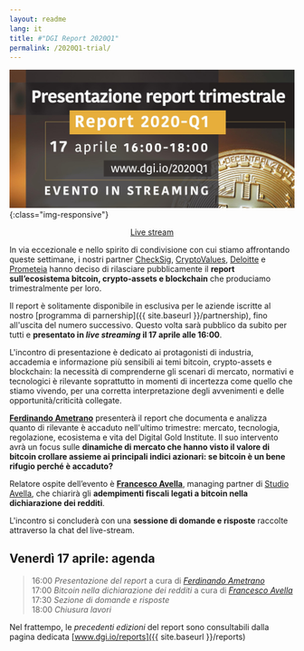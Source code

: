 ```yaml
---
layout: readme
lang: it
title: #"DGI Report 2020Q1"
permalink: /2020Q1-trial/
---
```


![2020Q1-agenda](/img/events/20200417-2020Q1-web.jpg){:class="img-responsive"}

<p align="center">
<a href="https://youtu.be/0dwp7j0Y2dI"
class="btn btn-primary btn-xl page-scroll">Live stream</a>
</p>

In via eccezionale e nello spirito di condivisione con cui stiamo
affrontando queste settimane, i nostri partner
[CheckSig](checksig.io),
[CryptoValues](www.cryptovalues.eu),
[Deloitte](www2.deloitte.com/it) e
[Prometeia](www.prometeia.it)
hanno deciso di rilasciare pubblicamente il
**report sull’ecosistema bitcoin, crypto-assets e blockchain**
che produciamo trimestralmente per loro.

Il report è solitamente disponibile in esclusiva
per le
aziende iscritte al nostro
[programma di parnership]({{ site.baseurl }}/partnership),
fino all'uscita del numero successivo.
Questo volta sarà pubblico da subito per tutti e
**presentato in *live streaming* il 17 aprile alle 16:00**.

L'incontro di presentazione
è dedicato ai protagonisti di industria, accademia
e informazione più sensibili ai temi
bitcoin, crypto-assets e blockchain:
la necessità di comprenderne gli scenari di mercato, normativi
e tecnologici è rilevante soprattutto in momenti di incertezza
come quello che stiamo vivendo, per una corretta interpretazione
degli avvenimenti e delle opportunità/criticità collegate.

[**Ferdinando Ametrano**](http://www.ametrano.net/)
presenterà il report che documenta e analizza
quanto di rilevante è accaduto nell'ultimo trimestre:
mercato, tecnologia, regolazione, ecosistema
e vita del Digital Gold Institute.
Il suo intervento avrà un focus sulle
**dinamiche di mercato
che hanno visto il valore di bitcoin crollare assieme
ai principali indici azionari:
se bitcoin è un bene rifugio perché è accaduto?**

Relatore ospite dell’evento è
[**Francesco Avella**](https://www.linkedin.com/in/francesco-avella-84b1a111/),
managing partner di
[Studio Avella](http://www.studioavella.it/),
che chiarirà gli **adempimenti fiscali legati a bitcoin
nella dichiarazione dei redditi**.

L'incontro si concluderà con una
**sessione di domande e risposte**
raccolte attraverso la chat del live-stream.

## Venerdì 17 aprile: agenda

> 16:00 *Presentazione del report* a cura di [*Ferdinando Ametrano*](http://www.ametrano.net/)  
> 17:00 *Bitcoin nella dichiarazione dei redditi* a cura di [*Francesco Avella*](https://www.linkedin.com/in/francesco-avella-84b1a111/)  
> 17:30 *Sezione di domande e risposte*  
> 18:00 *Chiusura lavori*

Nel frattempo, le *precedenti edizioni* del report sono consultabili dalla
pagina dedicata [www.dgi.io/reports]({{ site.baseurl }}/reports)
